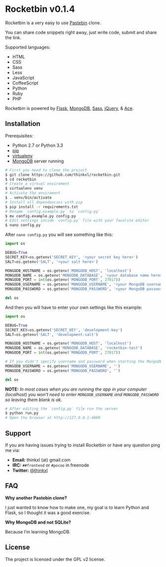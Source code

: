 Rocketbin v0.1.4
========

Rocketbin is a very easy to use [Pastebin](http://pastebin.com/) clone.

You can share code snippets right away, just write code, submit and share the link.

Supported languages:

- HTML
- CSS
- Sass
- Less
- JavaScript
- CoffeeScript
- Python
- Ruby
- PHP

Rocketbin is powered by [Flask](http://flask.pocoo.org/), [MongoDB](http://www.mongodb.org/), [Sass](http://sass-lang.com/), [jQuery](http://jquery.com/), &amp; [Ace](http://ace.c9.io/). 

Installation
------------

Prerequisites:
- Python 2.7 or Python 3.3
- [pip](https://pip.pypa.io/en/latest/installing.html)
- [virtualenv](https://virtualenv.pypa.io/en/latest/)
- [MongoDB](http://www.mongodb.org/) server running

```bash
# First you need to clone the project
$ git clone https://github.com/thinkxl/rocketbin.git
$ cd rocketbin
# Create a virtual enviroment
$ virtualenv venv
# Activate the enviroment
$ . venv/bin/activate
# Install all dependencies with pip
$ pip install -r requirements.txt
# Rename `config.example.py` to `config.py`
$ mv config.example.py config.py
# Edit settings inside `config.py` file with your favorite editor
$ nano config.py
```

After `nano config.py` you will see something like this:

```python
import os

DEBUG=True
SECRET_KEY=os.getenv('SECRET_KEY', '<your secret key here>')
SALT=os.getenv('SALT', '<your salt here>')

MONGODB_HOSTNAME = os.getenv('MONGODB_HOST', 'localhost')
MONGODB_NAME = os.getenv('MONGODB_DATABASE', '<your database name here>')
MONGODB_PORT = int(os.getenv('MONGODB_PORT', 27017))
MONGODB_USERNAME = os.getenv('MONGODB_USERNAME', '<your MongoDB username here>')
MONGODB_PASSWORD = os.getenv('MONGODB_PASSWORD', '<your MongoDB password here>')

del os
```

And then you will have to enter your own settings like this example:

```python
import os

DEBUG=True
SECRET_KEY=os.getenv('SECRET_KEY', 'development-key')
SALT=os.getenv('SALT', 'development-salt')

MONGODB_HOSTNAME = os.getenv('MONGODB_HOST', 'localhost')
MONGODB_NAME = os.getenv('MONGODB_DATABASE', 'rocketbin-test')
MONGODB_PORT = int(os.getenv('MONGODB_PORT', 27017))

# If you didn't specify username and password when starting the MongoDB server, then just leave these blank.
MONGODB_USERNAME = os.getenv('MONGODB_USERNAME', '')
MONGODB_PASSWORD = os.getenv('MONGODB_PASSWORD', '')

del os
```

**NOTE:** *In most cases when you are running the app in your computer (localhost) you won&rsquo;t need to enter `MONGODB_USERNAME` and `MONGODB_PASSWORD` so leaving them blank is ok.*

```bash
# After editing the `config.py` file run the server
$ python run.py
# Open the browser at http://127.0.0.1:4000
```

Support
-------

If you are having issues trying to install Rocketbin or have any question ping me via:

- **Email:** thinkxl (at) gmail.com
- **IRC:** `##frontend` or `#pocoo` in freenode
- **Twitter:** [@thinkxl](http://twitter.com/thinkxl)

FAQ
---

**Why another Pastebin clone?**

I just wanted to know how to make one, my goal is to learn Python and Flask, so I thought it was a good exercise. 

**Why MongoDB and not SQLite?**

Because I&rsquo;m learning MongoDB. 

License
-------

The project is licensed under the GPL v2 license.
